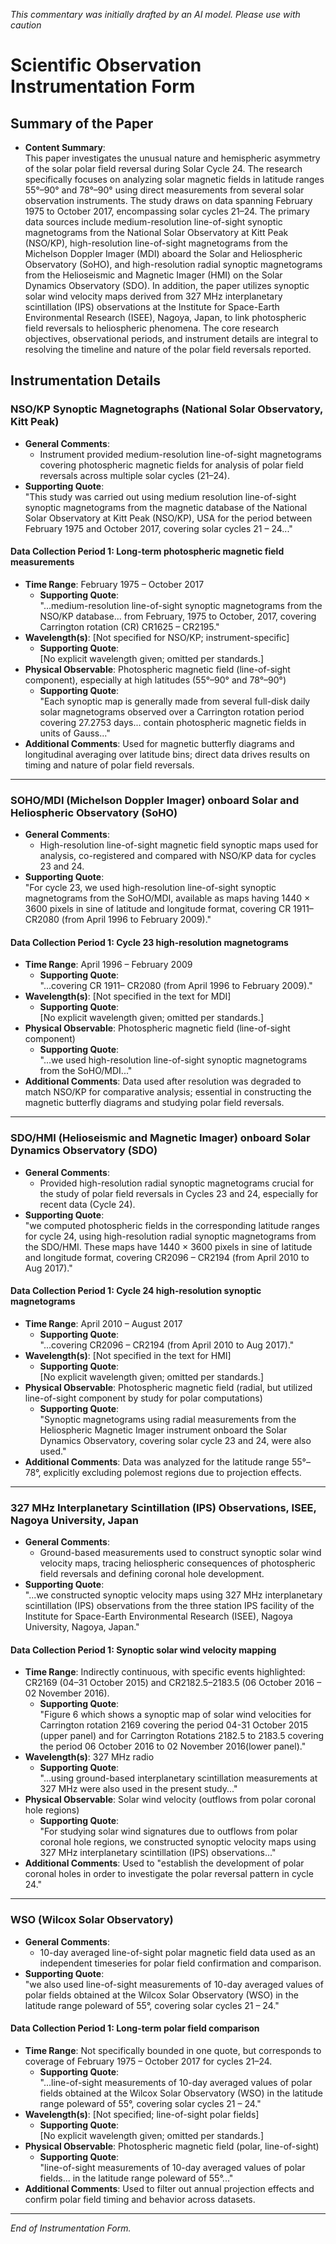 _This commentary was initially drafted by an AI model. Please use with caution_

# Scientific Observation Instrumentation Form

## Summary of the Paper
- **Content Summary**:  
  This paper investigates the unusual nature and hemispheric asymmetry of the solar polar field reversal during Solar Cycle 24. The research specifically focuses on analyzing solar magnetic fields in latitude ranges 55°–90° and 78°–90° using direct measurements from several solar observation instruments. The study draws on data spanning February 1975 to October 2017, encompassing solar cycles 21–24. The primary data sources include medium-resolution line-of-sight synoptic magnetograms from the National Solar Observatory at Kitt Peak (NSO/KP), high-resolution line-of-sight magnetograms from the Michelson Doppler Imager (MDI) aboard the Solar and Heliospheric Observatory (SoHO), and high-resolution radial synoptic magnetograms from the Helioseismic and Magnetic Imager (HMI) on the Solar Dynamics Observatory (SDO). In addition, the paper utilizes synoptic solar wind velocity maps derived from 327 MHz interplanetary scintillation (IPS) observations at the Institute for Space-Earth Environmental Research (ISEE), Nagoya, Japan, to link photospheric field reversals to heliospheric phenomena. The core research objectives, observational periods, and instrument details are integral to resolving the timeline and nature of the polar field reversals reported.

## Instrumentation Details

### NSO/KP Synoptic Magnetographs (National Solar Observatory, Kitt Peak)
- **General Comments**:
  - Instrument provided medium-resolution line-of-sight magnetograms covering photospheric magnetic fields for analysis of polar field reversals across multiple solar cycles (21–24).
- **Supporting Quote**:  
  "This study was carried out using medium resolution line-of-sight synoptic magnetograms from the magnetic database of the National Solar Observatory at Kitt Peak (NSO/KP), USA for the period between February 1975 and October 2017, covering solar cycles 21 – 24..."

#### Data Collection Period 1: Long-term photospheric magnetic field measurements
- **Time Range**: February 1975 – October 2017  
  - **Supporting Quote**:  
    "...medium-resolution line-of-sight synoptic magnetograms from the NSO/KP database... from February, 1975 to October, 2017, covering Carrington rotation (CR) CR1625 – CR2195."
- **Wavelength(s)**: [Not specified for NSO/KP; instrument-specific]
  - **Supporting Quote**:  
    [No explicit wavelength given; omitted per standards.]
- **Physical Observable**: Photospheric magnetic field (line-of-sight component), especially at high latitudes (55°–90° and 78°–90°)
  - **Supporting Quote**:  
    "Each synoptic map is generally made from several full-disk daily solar magnetograms observed over a Carrington rotation period covering 27.2753 days... contain photospheric magnetic fields in units of Gauss..."
- **Additional Comments**: Used for magnetic butterfly diagrams and longitudinal averaging over latitude bins; direct data drives results on timing and nature of polar field reversals.

---

### SOHO/MDI (Michelson Doppler Imager) onboard Solar and Heliospheric Observatory (SoHO)
- **General Comments**:
  - High-resolution line-of-sight magnetic field synoptic maps used for analysis, co-registered and compared with NSO/KP data for cycles 23 and 24.
- **Supporting Quote**:  
  "For cycle 23, we used high-resolution line-of-sight synoptic magnetograms from the SoHO/MDI, available as maps having 1440 × 3600 pixels in sine of latitude and longitude format, covering CR 1911– CR2080 (from April 1996 to February 2009)."

#### Data Collection Period 1: Cycle 23 high-resolution magnetograms
- **Time Range**: April 1996 – February 2009  
  - **Supporting Quote**:  
    "...covering CR 1911– CR2080 (from April 1996 to February 2009)."
- **Wavelength(s)**: [Not specified in the text for MDI]
  - **Supporting Quote**:  
    [No explicit wavelength given; omitted per standards.]
- **Physical Observable**: Photospheric magnetic field (line-of-sight component)
  - **Supporting Quote**:  
    "...we used high-resolution line-of-sight synoptic magnetograms from the SoHO/MDI..."
- **Additional Comments**: Data used after resolution was degraded to match NSO/KP for comparative analysis; essential in constructing the magnetic butterfly diagrams and studying polar field reversals.

---

### SDO/HMI (Helioseismic and Magnetic Imager) onboard Solar Dynamics Observatory (SDO)
- **General Comments**:
  - Provided high-resolution radial synoptic magnetograms crucial for the study of polar field reversals in Cycles 23 and 24, especially for recent data (Cycle 24).
- **Supporting Quote**:  
  "we computed photospheric fields in the corresponding latitude ranges for cycle 24, using high-resolution radial synoptic magnetograms from the SDO/HMI. These maps have 1440 × 3600 pixels in sine of latitude and longitude format, covering CR2096 – CR2194 (from April 2010 to Aug 2017)."

#### Data Collection Period 1: Cycle 24 high-resolution synoptic magnetograms
- **Time Range**: April 2010 – August 2017  
  - **Supporting Quote**:  
    "...covering CR2096 – CR2194 (from April 2010 to Aug 2017)."
- **Wavelength(s)**: [Not specified in the text for HMI]
  - **Supporting Quote**:  
    [No explicit wavelength given; omitted per standards.]
- **Physical Observable**: Photospheric magnetic field (radial, but utilized line-of-sight component by study for polar computations)
  - **Supporting Quote**:  
    "Synoptic magnetograms using radial measurements from the Heliospheric Magnetic Imager instrument onboard the Solar Dynamics Observatory, covering solar cycle 23 and 24, were also used."
- **Additional Comments**: Data was analyzed for the latitude range 55°–78°, explicitly excluding polemost regions due to projection effects.

---

### 327 MHz Interplanetary Scintillation (IPS) Observations, ISEE, Nagoya University, Japan
- **General Comments**:
  - Ground-based measurements used to construct synoptic solar wind velocity maps, tracing heliospheric consequences of photospheric field reversals and defining coronal hole development.
- **Supporting Quote**:  
  "...we constructed synoptic velocity maps using 327 MHz interplanetary scintillation (IPS) observations from the three station IPS facility of the Institute for Space-Earth Environmental Research (ISEE), Nagoya University, Nagoya, Japan."

#### Data Collection Period 1: Synoptic solar wind velocity mapping
- **Time Range**: Indirectly continuous, with specific events highlighted: CR2169 (04–31 October 2015) and CR2182.5–2183.5 (06 October 2016 – 02 November 2016).
  - **Supporting Quote**:  
    "Figure 6 which shows a synoptic map of solar wind velocities for Carrington rotation 2169 covering the period 04-31 October 2015 (upper panel) and for Carrington Rotations 2182.5 to 2183.5 covering the period 06 October 2016 to 02 November 2016(lower panel)."
- **Wavelength(s)**: 327 MHz radio
  - **Supporting Quote**:  
    "...using ground-based interplanetary scintillation measurements at 327 MHz were also used in the present study..."
- **Physical Observable**: Solar wind velocity (outflows from polar coronal hole regions)
  - **Supporting Quote**:  
    "For studying solar wind signatures due to outflows from polar coronal hole regions, we constructed synoptic velocity maps using 327 MHz interplanetary scintillation (IPS) observations..."
- **Additional Comments**: Used to "establish the development of polar coronal holes in order to investigate the polar reversal pattern in cycle 24."

---

### WSO (Wilcox Solar Observatory)
- **General Comments**:
  - 10-day averaged line-of-sight polar magnetic field data used as an independent timeseries for polar field confirmation and comparison.
- **Supporting Quote**:  
  "we also used line-of-sight measurements of 10-day averaged values of polar fields obtained at the Wilcox Solar Observatory (WSO) in the latitude range poleward of 55°, covering solar cycles 21 – 24."

#### Data Collection Period 1: Long-term polar field comparison
- **Time Range**: Not specifically bounded in one quote, but corresponds to coverage of February 1975 – October 2017 for cycles 21–24.
  - **Supporting Quote**:  
    "...line-of-sight measurements of 10-day averaged values of polar fields obtained at the Wilcox Solar Observatory (WSO) in the latitude range poleward of 55°, covering solar cycles 21 – 24."
- **Wavelength(s)**: [Not specified; line-of-sight polar fields]
  - **Supporting Quote**:  
    [No explicit wavelength given; omitted per standards.]
- **Physical Observable**: Photospheric magnetic field (polar, line-of-sight)
  - **Supporting Quote**:  
    "line-of-sight measurements of 10-day averaged values of polar fields... in the latitude range poleward of 55°..."
- **Additional Comments**: Used to filter out annual projection effects and confirm polar field timing and behavior across datasets.

---

*End of Instrumentation Form.*

